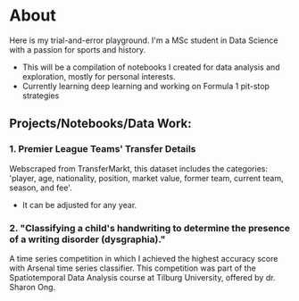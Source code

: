 # About

Here is my trial-and-error playground. I'm a MSc student in Data Science with a passion for sports and history.
- This will be a compilation of notebooks I created for data analysis and exploration, mostly for personal interests.
- Currently learning deep learning and working on Formula 1 pit-stop strategies
      
## Projects/Notebooks/Data Work:

### 1. Premier League Teams' Transfer Details
Webscraped from TransferMarkt, this dataset includes the categories: 'player, age, nationality, position, market value, former team, current team, season, and fee'.
* It can be adjusted for any year.

### 2. "Classifying a child's handwriting to determine the presence of a writing disorder (dysgraphia)."
A time series competition in which I achieved the highest accuracy score with Arsenal time series classifier. This competition was part of the Spatiotemporal Data Analysis course at Tilburg University, offered by dr. Sharon Ong.
